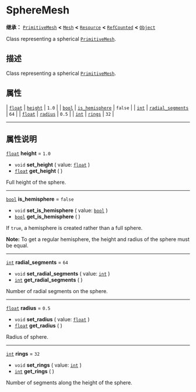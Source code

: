 <!-- ⚠ 请勿编辑本文件 ⚠ -->
<!-- 本文档使用脚本从 WeDot 引擎源码仓库生成。 -->
<!-- 生成脚本：https://github.com/WeDot-Engine/WeDot/tree/4.3/doc/tools/make_md.py； -->
<!-- 原文件：https://github.com/WeDot-Engine/WeDot/tree/4.3/doc/classes/SphereMesh.xml。 -->

<div id="_class_spheremesh"></div>

# SphereMesh

**继承：** [`PrimitiveMesh`](class_primitivemesh.md) **<** [`Mesh`](class_mesh.md) **<** [`Resource`](class_resource.md) **<** [`RefCounted`](class_refcounted.md) **<** [`Object`](class_object.md)

Class representing a spherical [`PrimitiveMesh`](class_primitivemesh.md).

## 描述

Class representing a spherical [`PrimitiveMesh`](class_primitivemesh.md).

## 属性

| [`float`](class_float.md) | [`height`](#class_spheremesh_property_height)                   | ``1.0``   |
| [`bool`](class_bool.md)   | [`is_hemisphere`](#class_spheremesh_property_is_hemisphere)     | ``false`` |
| [`int`](class_int.md)     | [`radial_segments`](#class_spheremesh_property_radial_segments) | ``64``    |
| [`float`](class_float.md) | [`radius`](#class_spheremesh_property_radius)                   | ``0.5``   |
| [`int`](class_int.md)     | [`rings`](#class_spheremesh_property_rings)                     | ``32``    |

<!-- rst-class:: classref-section-separator -->

---

## 属性说明

<div id="_class_spheremesh_property_height"></div>

[`float`](class_float.md) **height** = ``1.0`` <div id="class_spheremesh_property_height"></div>

- `void` **set_height** ( value: [`float`](class_float.md) )
- [`float`](class_float.md) **get_height** ( )

Full height of the sphere.

<!-- rst-class:: classref-item-separator -->

---

<div id="_class_spheremesh_property_is_hemisphere"></div>

[`bool`](class_bool.md) **is_hemisphere** = ``false`` <div id="class_spheremesh_property_is_hemisphere"></div>

- `void` **set_is_hemisphere** ( value: [`bool`](class_bool.md) )
- [`bool`](class_bool.md) **get_is_hemisphere** ( )

If `true`, a hemisphere is created rather than a full sphere.

 **Note:** To get a regular hemisphere, the height and radius of the sphere must be equal.

<!-- rst-class:: classref-item-separator -->

---

<div id="_class_spheremesh_property_radial_segments"></div>

[`int`](class_int.md) **radial_segments** = ``64`` <div id="class_spheremesh_property_radial_segments"></div>

- `void` **set_radial_segments** ( value: [`int`](class_int.md) )
- [`int`](class_int.md) **get_radial_segments** ( )

Number of radial segments on the sphere.

<!-- rst-class:: classref-item-separator -->

---

<div id="_class_spheremesh_property_radius"></div>

[`float`](class_float.md) **radius** = ``0.5`` <div id="class_spheremesh_property_radius"></div>

- `void` **set_radius** ( value: [`float`](class_float.md) )
- [`float`](class_float.md) **get_radius** ( )

Radius of sphere.

<!-- rst-class:: classref-item-separator -->

---

<div id="_class_spheremesh_property_rings"></div>

[`int`](class_int.md) **rings** = ``32`` <div id="class_spheremesh_property_rings"></div>

- `void` **set_rings** ( value: [`int`](class_int.md) )
- [`int`](class_int.md) **get_rings** ( )

Number of segments along the height of the sphere.

[^virtual]: 本方法通常需要用户覆盖才能生效。
[^const]: 本方法无副作用，不会修改该实例的任何成员变量。
[^vararg]: 本方法除了能接受在此处描述的参数外，还能够继续接受任意数量的参数。
[^constructor]: 本方法用于构造某个类型。
[^static]: 调用本方法无需实例，可直接使用类名进行调用。
[^operator]: 本方法描述的是使用本类型作为左操作数的有效运算符。
[^bitfield]: 这个值是由下列位标志构成位掩码的整数。
[^void]: 无返回值。
